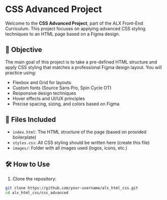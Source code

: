 # CSS Advanced Project

Welcome to the **CSS Advanced Project**, part of the ALX Front-End Curriculum. This project focuses on applying advanced CSS styling techniques to an HTML page based on a Figma design.

## 🎯 Objective

The main goal of this project is to take a pre-defined HTML structure and apply CSS styling that matches a professional Figma design layout. You will practice using:

- Flexbox and Grid for layouts
- Custom fonts (Source Sans Pro, Spin Cycle OT)
- Responsive design techniques
- Hover effects and UI/UX principles
- Precise spacing, sizing, and colors based on Figma

## 🧩 Files Included

- `index.html`: The HTML structure of the page (based on provided boilerplate)
- `styles.css`: All CSS styling should be written here (create this file)
- `images/`: Folder with all images used (logos, icons, etc.)

## 🛠 How to Use

1. Clone the repository:

```bash
git clone https://github.com/your-username/alx_html_css.git
cd alx_html_css/css_advanced
